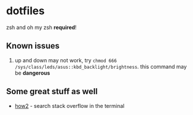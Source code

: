 # dotfiles

zsh and oh my zsh __required__!

## Known issues

1. up and down may not work, try `chmod 666 /sys/class/leds/asus::kbd_backlight/brightness`. this command may be **dangerous**

## Some great stuff as well

- [how2](https://github.com/santinic/how2) - search stack overflow in the terminal

